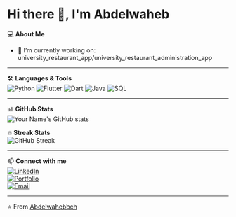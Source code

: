 # Hi there 👋, I'm Abdelwaheb

💻 **About Me**
- 🔭 I’m currently working on:  university_restaurant_app/university_restaurant_administration_app  
<!--- 🌱 I’m learning: Flutter.  
- 👯 I’m looking to collaborate on: [topics you like]  
- 💬 Ask me about: [your strong skills/tech stack]  
- ⚡ Fun fact: [something fun about you]  -->

---

🛠 **Languages & Tools**  
![Python](https://img.shields.io/badge/-Python-333?style=for-the-badge&logo=python) 
![Flutter](https://img.shields.io/badge/-Flutter-333?style=for-the-badge&logo=flutter) 
![Dart](https://img.shields.io/badge/-Dart-333?style=for-the-badge&logo=dart) 
![Java](https://img.shields.io/badge/-Java-333?style=for-the-badge&logo=java) 
![SQL](https://img.shields.io/badge/-SQL-333?style=for-the-badge&logo=postgresql)  

---

📊 **GitHub Stats**  
![Your Name's GitHub stats](https://github-readme-stats.vercel.app/api?username=Abdelwahebbch&show_icons=true&theme=radical)  

🔥 **Streak Stats**  
![GitHub Streak](https://streak-stats.demolab.com?user=Abdelwahebbch&theme=radical)  

---

📫 **Connect with me**  
[![LinkedIn](https://img.shields.io/badge/LinkedIn-0A66C2?style=for-the-badge&logo=linkedin&logoColor=white)](https://linkedin.com/in/abdelwaheb-bouchahwa-8449a5224)  
[![Portfolio](https://img.shields.io/badge/Portfolio-000?style=for-the-badge&logo=vercel&logoColor=white)](https://abdelwaheb.vercel.app)  
[![Email](https://img.shields.io/badge/Email-D14836?style=for-the-badge&logo=gmail&logoColor=white)](mailto:bouchahwaabdelwaheb@ieee.org)  

---
⭐️ From [Abdelwahebbch](https://github.com/Abdelwahebbch)
